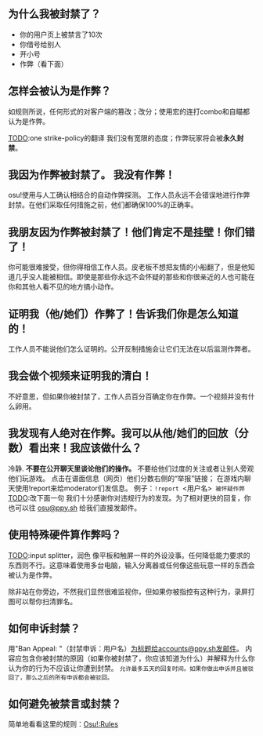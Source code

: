 ## 为什么我被封禁了？
-	你的用户页上被禁言了10次
-	你借号给别人
-	开小号
-	作弊（看下面）

## 怎样会被认为是作弊？

如规则所说，任何形式的对客户端的篡改；改分；使用宏的连打combo和自瞄都认为是作弊。

[TODO]:one strike-policy的翻译
我们没有宽限的态度；作弊玩家将会被**永久封禁**。

## 我因为作弊被封禁了。 我没有作弊！

osu!使用与人工确认相结合的自动作弊探测。
工作人员永远不会错误地进行作弊封禁。在他们采取任何措施之前，他们都确保100%的正确率。

## 我朋友因为作弊被封禁了！他们肯定不是挂壁！你们错了！
[TODO]:潜在的望文生义
你可能很难接受，但你得相信工作人员。皮老板不想把友情的小船翻了，但是他知道几乎没人能被相信。即使是那些你永远不会怀疑的那些和你很亲近的人也可能在你和其他人看不见的地方搞小动作。

## 证明我（他/她们）作弊了！告诉我们你是怎么知道的！
工作人员不能说他们怎么证明的。公开反制措施会让它们无法在以后监测作弊者。

## 我会做个视频来证明我的清白！
不好意思，但如果你被封禁了，工作人员百分百确定你在作弊。一个视频并没有什么卵用。

## 我发现有人绝对在作弊。我可以从他/她们的回放（分数）看出来！我应该做什么？
冷静.
**不要在公开聊天里谈论他们的操作。**
不要给他们过度的关注或者让别人旁观他们玩游戏。
点击在谱面信息（网页）他们分数右侧的“举报”链接；
在游戏内聊天使用!report来给moderator们发信息。
例子：`!report `<用户名>` 被怀疑作弊`
[TODO]:改下面一句
我们十分感谢你对违规行为的发现。为了相对更快的回复，你也可以往 osu@ppy.sh 给我们直接发邮件。

## 使用特殊硬件算作弊吗？
[TODO]:input splitter，润色
像平板和触屏一样的外设没事。任何降低能力要求的东西则不行。这意味着使用多台电脑，输入分离器或任何像这些玩意一样的东西会被认为是作弊。

除非站在你旁边，不然我们显然很难监视你，但如果你被指控有这种行为，录屏打图可以帮你扫清罪名。

## 如何申诉封禁？
用"Ban Appeal: <username>"（封禁申诉：用户名）为标题给accounts@ppy.sh发邮件。
内容应包含你被封禁的原因（如果你被封禁了，你应该知道为什么）并解释为什么你认为你的行为不应该让你遭到封禁。
`允许最多五天的回复时间。如果你做出申诉并且被驳回了，那么之后的所有申诉都会被驳回。`

## 如何避免被禁言或封禁？
简单地看看这里的规则：[Osu!:Rules](Osu!:Rules "wikilink")
